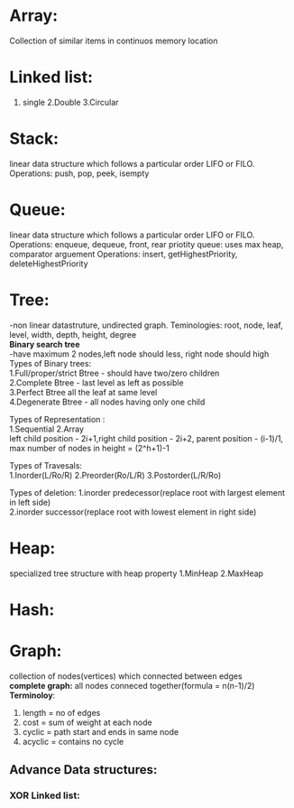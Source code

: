 # Array:
Collection of similar items in continuos memory location

# Linked list:
1. single 2.Double 3.Circular

# Stack:
linear data structure which follows a particular order LIFO or FILO.  
Operations: push, pop, peek, isempty

# Queue:
linear data structure which follows a particular order LIFO or FILO. 
Operations: enqueue, dequeue, front, rear
priotity queue: uses max heap, comparator arguement
Operations: insert, getHighestPriority, deleteHighestPriority

# Tree:
-non linear datastruture, undirected graph. Teminologies: root, node, leaf, level, width, depth, height, degree  
**Binary search tree**  
-have maximum 2 nodes,left node should less, right node should high  
Types of Binary trees:  
1.Full/proper/strict Btree - should have two/zero children  
2.Complete Btree - last level as left as possible  
3.Perfect Btree all the leaf at same level  
4.Degenerate Btree - all nodes having only one child  

Types of Representation :   
1.Sequential   2.Array    
left child position - 2i+1,right child position - 2i+2, parent position - (i-1)/1, max number of nodes in height = (2^h+1)-1

Types of Travesals:  
1.Inorder(L/Ro/R) 2.Preorder(Ro/L/R) 3.Postorder(L/R/Ro)

Types of deletion: 1.inorder predecessor(replace root with largest element in left side)  
2.inorder successor(replace root with lowest element in right side)  
		
# Heap:
specialized tree structure with heap property
1.MinHeap 2.MaxHeap
# Hash:

# Graph:
collection of nodes(vertices) which connected between edges  
**complete graph:** all nodes conneced together(formula = n(n-1)/2)  
**Terminoloy**:
1. length = no of edges
2. cost =  sum of weight at each node
3. cyclic = path start and ends in same node
4. acyclic = contains no cycle


## Advance Data structures:

### XOR Linked list:
### 

